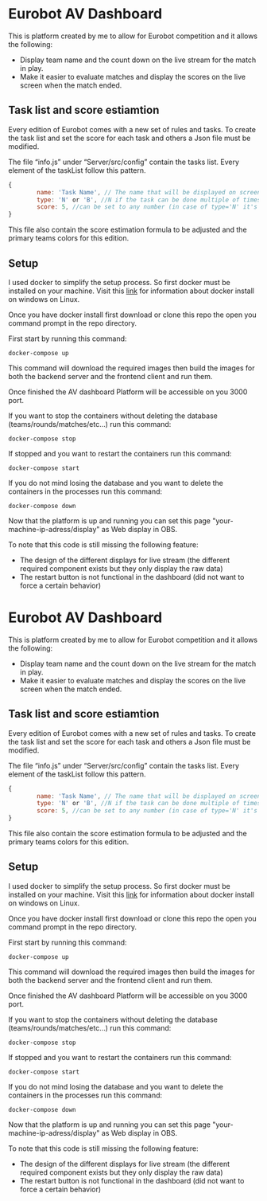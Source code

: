 # Eurobot AV Dashboard

This is platform created by me to allow for Eurobot competition and it allows the following:

- Display team name and the count down on the live stream for the match in play.
- Make it easier to evaluate matches and display the scores on the live screen when the match ended.

## Task list and score estiamtion

Every edition of Eurobot comes with a new set of rules and tasks. To create the task list and set the score for each task and others a Json file must be modified.

The file “info.js” under “Server/src/config” contain the tasks list. Every element of the taskList follow this pattern.

```js
{
        name: 'Task Name', // The name that will be displayed on screen.
        type: 'N' or 'B', //N if the task can be done multiple of times and B if it is a binary condition.
        score: 5, //can be set to any number (in case of type='N' it's the score of a single instance)
}
```

This file also contain the score estimation formula to be adjusted and the primary teams colors for this edition.

## Setup

I used docker to simplify the setup process. So first docker must be installed on your machine. Visit this [link](https://docs.docker.com/desktop/) for information about docker install on windows on Linux.

Once you have docker install first download or clone this repo the open you command prompt in the repo directory.

First start by running this command:

```
docker-compose up
```

This command will download the required images then build the images for both the backend server and the frontend client and run them.

Once finished the AV dashboard Platform will be accessible on you 3000 port.

If you want to stop the containers without deleting the database (teams/rounds/matches/etc…) run this command:

```
docker-compose stop
```

If stopped and you want to restart the containers run this command:

```
docker-compose start
```

If you do not mind losing the database and you want to delete the containers in the processes run this command:

```
docker-compose down
```

Now that the platform is up and running you can set this page "your-machine-ip-adress/display" as Web display in OBS.

To note that this code is still missing the following feature:

- The design of the different displays for live stream (the different required component exists but they only display the raw data)
- The restart button is not functional in the dashboard (did not want to force a certain behavior)

# Eurobot AV Dashboard

This is platform created by me to allow for Eurobot competition and it allows the following:

- Display team name and the count down on the live stream for the match in play.
- Make it easier to evaluate matches and display the scores on the live screen when the match ended.

## Task list and score estiamtion

Every edition of Eurobot comes with a new set of rules and tasks. To create the task list and set the score for each task and others a Json file must be modified.

The file “info.js” under “Server/src/config” contain the tasks list. Every element of the taskList follow this pattern.

```js
{
        name: 'Task Name', // The name that will be displayed on screen.
        type: 'N' or 'B', //N if the task can be done multiple of times and B if it is a binary condition.
        score: 5, //can be set to any number (in case of type='N' it's the score of a single instance)
}
```

This file also contain the score estimation formula to be adjusted and the primary teams colors for this edition.

## Setup

I used docker to simplify the setup process. So first docker must be installed on your machine. Visit this [link](https://docs.docker.com/desktop/) for information about docker install on windows on Linux.

Once you have docker install first download or clone this repo the open you command prompt in the repo directory.

First start by running this command:

```
docker-compose up
```

This command will download the required images then build the images for both the backend server and the frontend client and run them.

Once finished the AV dashboard Platform will be accessible on you 3000 port.

If you want to stop the containers without deleting the database (teams/rounds/matches/etc…) run this command:

```
docker-compose stop
```

If stopped and you want to restart the containers run this command:

```
docker-compose start
```

If you do not mind losing the database and you want to delete the containers in the processes run this command:

```
docker-compose down
```

Now that the platform is up and running you can set this page "your-machine-ip-adress/display" as Web display in OBS.

To note that this code is still missing the following feature:

- The design of the different displays for live stream (the different required component exists but they only display the raw data)
- The restart button is not functional in the dashboard (did not want to force a certain behavior)
